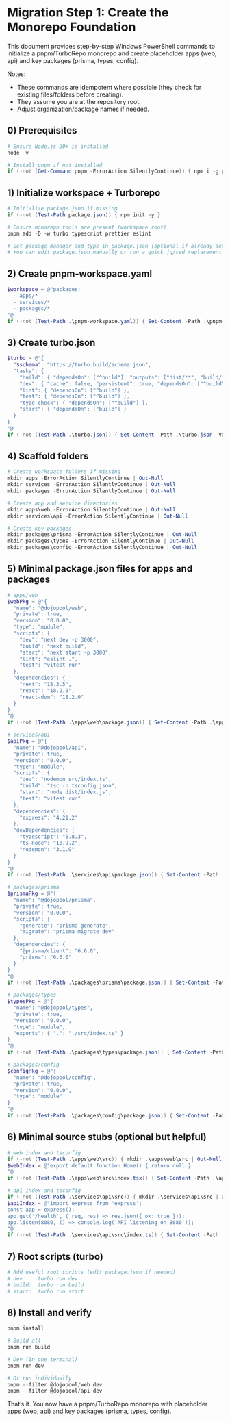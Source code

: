 # Migration Step 1: Create the Monorepo Foundation

This document provides step-by-step Windows PowerShell commands to initialize a pnpm/TurboRepo monorepo and create placeholder apps (web, api) and key packages (prisma, types, config).

Notes:

- These commands are idempotent where possible (they check for existing files/folders before creating).
- They assume you are at the repository root.
- Adjust organization/package names if needed.

## 0) Prerequisites

```powershell
# Ensure Node.js 20+ is installed
node -v

# Install pnpm if not installed
if (-not (Get-Command pnpm -ErrorAction SilentlyContinue)) { npm i -g pnpm } ; pnpm -v
```

## 1) Initialize workspace + Turborepo

```powershell
# Initialize package.json if missing
if (-not (Test-Path package.json)) { npm init -y }

# Ensure monorepo tools are present (workspace root)
pnpm add -D -w turbo typescript prettier eslint

# Set package manager and type in package.json (optional if already set)
# You can edit package.json manually or run a quick jq/sed replacement if desired.
```

## 2) Create pnpm-workspace.yaml

```powershell
$workspace = @"packages:
  - apps/*
  - services/*
  - packages/*
"@
if (-not (Test-Path .\pnpm-workspace.yaml)) { Set-Content -Path .\pnpm-workspace.yaml -Value $workspace -Encoding UTF8 }
```

## 3) Create turbo.json

```powershell
$turbo = @"{
  "$schema": "https://turbo.build/schema.json",
  "tasks": {
    "build": { "dependsOn": ["^build"], "outputs": ["dist/**", "build/**", ".next/**"] },
    "dev": { "cache": false, "persistent": true, "dependsOn": ["^build"] },
    "lint": { "dependsOn": ["^build"] },
    "test": { "dependsOn": ["^build"] },
    "type-check": { "dependsOn": ["^build"] },
    "start": { "dependsOn": ["build"] }
  }
}
"@
if (-not (Test-Path .\turbo.json)) { Set-Content -Path .\turbo.json -Value $turbo -Encoding UTF8 }
```

## 4) Scaffold folders

```powershell
# Create workspace folders if missing
mkdir apps -ErrorAction SilentlyContinue | Out-Null
mkdir services -ErrorAction SilentlyContinue | Out-Null
mkdir packages -ErrorAction SilentlyContinue | Out-Null

# Create app and service directories
mkdir apps\web -ErrorAction SilentlyContinue | Out-Null
mkdir services\api -ErrorAction SilentlyContinue | Out-Null

# Create key packages
mkdir packages\prisma -ErrorAction SilentlyContinue | Out-Null
mkdir packages\types -ErrorAction SilentlyContinue | Out-Null
mkdir packages\config -ErrorAction SilentlyContinue | Out-Null
```

## 5) Minimal package.json files for apps and packages

```powershell
# apps/web
$webPkg = @"{
  "name": "@dojopool/web",
  "private": true,
  "version": "0.0.0",
  "type": "module",
  "scripts": {
    "dev": "next dev -p 3000",
    "build": "next build",
    "start": "next start -p 3000",
    "lint": "eslint .",
    "test": "vitest run"
  },
  "dependencies": {
    "next": "15.3.5",
    "react": "18.2.0",
    "react-dom": "18.2.0"
  }
}
"@
if (-not (Test-Path .\apps\web\package.json)) { Set-Content -Path .\apps\web\package.json -Value $webPkg -Encoding UTF8 }

# services/api
$apiPkg = @"{
  "name": "@dojopool/api",
  "private": true,
  "version": "0.0.0",
  "type": "module",
  "scripts": {
    "dev": "nodemon src/index.ts",
    "build": "tsc -p tsconfig.json",
    "start": "node dist/index.js",
    "test": "vitest run"
  },
  "dependencies": {
    "express": "4.21.2"
  },
  "devDependencies": {
    "typescript": "5.8.3",
    "ts-node": "10.9.2",
    "nodemon": "3.1.9"
  }
}
"@
if (-not (Test-Path .\services\api\package.json)) { Set-Content -Path .\services\api\package.json -Value $apiPkg -Encoding UTF8 }

# packages/prisma
$prismaPkg = @"{
  "name": "@dojopool/prisma",
  "private": true,
  "version": "0.0.0",
  "scripts": {
    "generate": "prisma generate",
    "migrate": "prisma migrate dev"
  },
  "dependencies": {
    "@prisma/client": "6.6.0",
    "prisma": "6.6.0"
  }
}
"@
if (-not (Test-Path .\packages\prisma\package.json)) { Set-Content -Path .\packages\prisma\package.json -Value $prismaPkg -Encoding UTF8 }

# packages/types
$typesPkg = @"{
  "name": "@dojopool/types",
  "private": true,
  "version": "0.0.0",
  "type": "module",
  "exports": { ".": "./src/index.ts" }
}
"@
if (-not (Test-Path .\packages\types\package.json)) { Set-Content -Path .\packages\types\package.json -Value $typesPkg -Encoding UTF8 }

# packages/config
$configPkg = @"{
  "name": "@dojopool/config",
  "private": true,
  "version": "0.0.0",
  "type": "module"
}
"@
if (-not (Test-Path .\packages\config\package.json)) { Set-Content -Path .\packages\config\package.json -Value $configPkg -Encoding UTF8 }
```

## 6) Minimal source stubs (optional but helpful)

```powershell
# web index and tsconfig
if (-not (Test-Path .\apps\web\src)) { mkdir .\apps\web\src | Out-Null }
$webIndex = @"export default function Home() { return null }
"@
if (-not (Test-Path .\apps\web\src\index.tsx)) { Set-Content -Path .\apps\web\src\index.tsx -Value $webIndex -Encoding UTF8 }

# api index and tsconfig
if (-not (Test-Path .\services\api\src)) { mkdir .\services\api\src | Out-Null }
$apiIndex = @"import express from 'express';
const app = express();
app.get('/health', (_req, res) => res.json({ ok: true }));
app.listen(8080, () => console.log('API listening on 8080'));
"@
if (-not (Test-Path .\services\api\src\index.ts)) { Set-Content -Path .\services\api\src\index.ts -Value $apiIndex -Encoding UTF8 }
```

## 7) Root scripts (turbo)

```powershell
# Add useful root scripts (edit package.json if needed)
# dev:    turbo run dev
# build:  turbo run build
# start:  turbo run start
```

## 8) Install and verify

```powershell
pnpm install

# Build all
pnpm run build

# Dev (in one terminal)
pnpm run dev

# Or run individually
pnpm --filter @dojopool/web dev
pnpm --filter @dojopool/api dev
```

That’s it. You now have a pnpm/TurboRepo monorepo with placeholder apps (web, api) and key packages (prisma, types, config).
